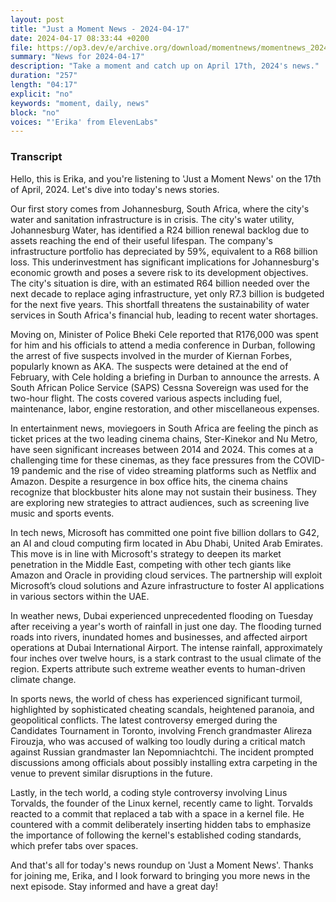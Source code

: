```yaml
---
layout: post
title: "Just a Moment News - 2024-04-17"
date: 2024-04-17 08:33:44 +0200
file: https://op3.dev/e/archive.org/download/momentnews/momentnews_2024-04-17.mp3
summary: "News for 2024-04-17"
description: "Take a moment and catch up on April 17th, 2024's news."
duration: "257"
length: "04:17"
explicit: "no"
keywords: "moment, daily, news"
block: "no"
voices: "'Erika' from ElevenLabs"
---
```


### Transcript

Hello, this is Erika, and you're listening to 'Just a Moment News' on the 17th of April, 2024. Let's dive into today's news stories.

Our first story comes from Johannesburg, South Africa, where the city's water and sanitation infrastructure is in crisis. The city's water utility, Johannesburg Water, has identified a R24 billion renewal backlog due to assets reaching the end of their useful lifespan. The company's infrastructure portfolio has depreciated by 59%, equivalent to a R68 billion loss. This underinvestment has significant implications for Johannesburg's economic growth and poses a severe risk to its development objectives. The city's situation is dire, with an estimated R64 billion needed over the next decade to replace aging infrastructure, yet only R7.3 billion is budgeted for the next five years. This shortfall threatens the sustainability of water services in South Africa's financial hub, leading to recent water shortages.

Moving on, Minister of Police Bheki Cele reported that R176,000 was spent for him and his officials to attend a media conference in Durban, following the arrest of five suspects involved in the murder of Kiernan Forbes, popularly known as AKA. The suspects were detained at the end of February, with Cele holding a briefing in Durban to announce the arrests. A South African Police Service (SAPS) Cessna Sovereign was used for the two-hour flight. The costs covered various aspects including fuel, maintenance, labor, engine restoration, and other miscellaneous expenses.

In entertainment news, moviegoers in South Africa are feeling the pinch as ticket prices at the two leading cinema chains, Ster-Kinekor and Nu Metro, have seen significant increases between 2014 and 2024. This comes at a challenging time for these cinemas, as they face pressures from the COVID-19 pandemic and the rise of video streaming platforms such as Netflix and Amazon. Despite a resurgence in box office hits, the cinema chains recognize that blockbuster hits alone may not sustain their business. They are exploring new strategies to attract audiences, such as screening live music and sports events.

In tech news, Microsoft has committed one point five billion dollars to G42, an AI and cloud computing firm located in Abu Dhabi, United Arab Emirates. This move is in line with Microsoft's strategy to deepen its market penetration in the Middle East, competing with other tech giants like Amazon and Oracle in providing cloud services. The partnership will exploit Microsoft’s cloud solutions and Azure infrastructure to foster AI applications in various sectors within the UAE.

In weather news, Dubai experienced unprecedented flooding on Tuesday after receiving a year's worth of rainfall in just one day. The flooding turned roads into rivers, inundated homes and businesses, and affected airport operations at Dubai International Airport. The intense rainfall, approximately four inches over twelve hours, is a stark contrast to the usual climate of the region. Experts attribute such extreme weather events to human-driven climate change.

In sports news, the world of chess has experienced significant turmoil, highlighted by sophisticated cheating scandals, heightened paranoia, and geopolitical conflicts. The latest controversy emerged during the Candidates Tournament in Toronto, involving French grandmaster Alireza Firouzja, who was accused of walking too loudly during a critical match against Russian grandmaster Ian Nepomniachtchi. The incident prompted discussions among officials about possibly installing extra carpeting in the venue to prevent similar disruptions in the future.

Lastly, in the tech world, a coding style controversy involving Linus Torvalds, the founder of the Linux kernel, recently came to light. Torvalds reacted to a commit that replaced a tab with a space in a kernel file. He countered with a commit deliberately inserting hidden tabs to emphasize the importance of following the kernel's established coding standards, which prefer tabs over spaces.

And that's all for today's news roundup on 'Just a Moment News'. Thanks for joining me, Erika, and I look forward to bringing you more news in the next episode. Stay informed and have a great day!
